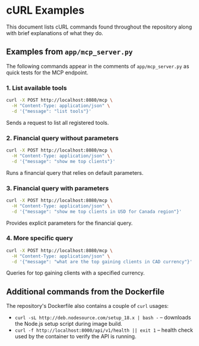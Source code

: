 # cURL Examples

This document lists cURL commands found throughout the repository along with brief explanations of what they do.

## Examples from `app/mcp_server.py`

The following commands appear in the comments of `app/mcp_server.py` as quick tests for the MCP endpoint.

### 1. List available tools
```bash
curl -X POST http://localhost:8080/mcp \
  -H "Content-Type: application/json" \
  -d '{"message": "list tools"}'
```
Sends a request to list all registered tools.

### 2. Financial query without parameters
```bash
curl -X POST http://localhost:8080/mcp \
  -H "Content-Type: application/json" \
  -d '{"message": "show me top clients"}'
```
Runs a financial query that relies on default parameters.

### 3. Financial query with parameters
```bash
curl -X POST http://localhost:8080/mcp \
  -H "Content-Type: application/json" \
  -d '{"message": "show me top clients in USD for Canada region"}'
```
Provides explicit parameters for the financial query.

### 4. More specific query
```bash
curl -X POST http://localhost:8080/mcp \
  -H "Content-Type: application/json" \
  -d '{"message": "what are the top gaining clients in CAD currency"}'
```
Queries for top gaining clients with a specified currency.

## Additional commands from the Dockerfile

The repository's Dockerfile also contains a couple of `curl` usages:

- `curl -sL http://deb.nodesource.com/setup_18.x | bash -` – downloads the Node.js setup script during image build.
- `curl -f http://localhost:8000/api/v1/health || exit 1` – health check used by the container to verify the API is running.

